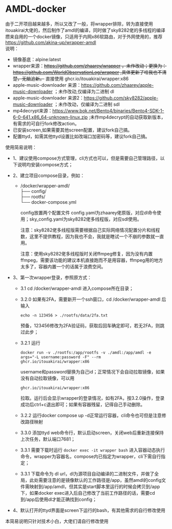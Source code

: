 # AMDL-docker
由于二开项目越来越多，所以又改了一般，将wrapper排除，转为直接使用itouakirai大佬的，然后制作了amdl的编译，同时做了sky8282佬的多线程的编译
攒来自用的一个docker镜像，只适用于内网x86软路由，对于外网使用的，推荐<https://github.com/akina-up/wrapper-amdl>  
说明：  
- 镜像基底：alpine:latest  
- wrapper来源：~~<https://github.com/zhaarey/wrapper> ，未作改动；更换为：<https://github.com/WorldObservationLog/wrapper> ,具体更新了啥我也不清楚，无脑追新。~~ 直接使用 ghcr.io/itouakirai/wrapper:x86
- apple-music-downloader 来源：<https://github.com/zhaarey/apple-music-downloader> ；未作改动,仅编译为二进制 dl
- apple-music-downloader 来源2：<https://github.com/sky8282/apple-music-downloader> ；未作改动，仅编译为二进制 sdl  
- mp4decrypt来源：<https://www.bok.net/Bento4/binaries/Bento4-SDK-1-6-0-641.x86_64-unknown-linux.zip> ;未作mp4decrypt的自动获取新版本，有需求的可自行fork修改action。
- 已安装screen,如果需要其他screen配置，建议fork自己搞。
- 配置ttyd，如需其他ttyd设置比如改端口加密码等，建议fork自己搞。  

使用简易说明：  
- 1、建议使用compose方式管理，cli方式也可以，但是需要自己管理路径，以下说明均安装compose方式；  
- 2、建立项目compose目录，例如：  
  - /docker/wrapper-amdl/  
              ├── config/  
              ├── rootfs/  
              └── docker-compose.yml
    
    config放置两个配置文件 config.yaml为zhaarey佬原版，对应dl命令使用；sky_config.yaml为sky8282佬多线程版，对应sdl使用。
    
    注意：sky8282佬多线程版需要根据自己实际网络情况配置分片和线程数，这里不提供教程，因为我也不会，我就是瞎试一个不崩的参数就一直用。
    
    注意：使用sky8282佬多线程版时关闭ffmpeg修复，因为没有内置ffmpeg，需要该功能的建议本机直接跑而不是用容器，ffmpeg用的地方太多了，容器内置一个的话属于浪费空间。
    
- 3、第一次wrapper登录，参照原方式：  
  - 3.1 cd /docker/wrapper-amdl 进入compose所在目录；  
  - 3.2.0 如果有2FA，需要新开一个ssh窗口，cd /docker/wrapper-amdl 后输入
   
    `echo -n 123456 > ./rootfs/data/2fa.txt`
    
    预备，123456修改为2FA验证码，获取后回车确定即可，若无2FA，则跳过此步；  
  - 3.2.1 运行
    
    `docker run -v ./rootfs:/app/rootfs -v ./amdl:/app/amdl -e args="-L username:password -F" --rm ghcr.io/itouakirai/wrapper:x86`
    
     username和password替换为自己id；正常情况下会自动拉取镜像，如果没有自动拉取镜像，可以用
    
    `ghcr.io/itouakirai/wrapper:x86`
    
    拉取。运行后会显示wrapper的登录情况，如有2FA，按3.2.0操作，登录成功后ctrl+c退出即可；如果有容器残留，记得自己手动删除。  
  - 3.2.2 运行docker compose up -d正常运行容器，cli命令也可但是注意修改路径映射
  - 3.3.0 添加ttyd web命令行，默认启动screen，关闭web后重新连接保持上次任务，默认端口7681；
  - 3.3.1 需要下载时运行 `docker exec -it wrapper bash` 进入容器动态执行命令，wrapper为容器名，compose内已指定为wrapper，cli下需自行指定；  
  - 3.3.1 下载命令为 dl url，dl为源项目自动编译的二进制文件，并做了全局，此处需要注意的是镜像默认的工作路径是/app，虽然amdl的config文件需映射到/app/amdl，但其实是start脚本里运行的时候会拷贝到/app下，如果docker exec进入后自己修改了当前工作路径的话，需要cd到/app后使用dl才能正确找到config；  
- 4、默认打开的ttyd界面是screen下运行的bash，有其他需求的自行修改使用
 
本简易说明只针对技术小白，大佬们请自行修改使用  
